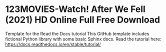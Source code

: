 # 123MOVIES-Watch! After We Fell (2021) HD Online Full Free Download
Template for the Read the Docs tutorial This GitHub template includes fictional Python library with some basic Sphinx docs.  Read the tutorial here:  https://docs.readthedocs.io/en/stable/tutorial/
